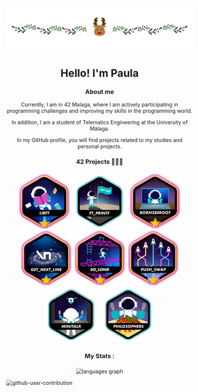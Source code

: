 <p align="center">
  <img src="img.png"/>
</p>

<!--<p align="center">
  <img src="aaaa.gif" width="700"/>
</p>-->

<h1 align="center">Hello! I'm Paula</h1>

###
<div align="center">
  <h3>About me</h3>

  Currently, I am in 42 Malaga, where I am actively participating in programming challenges and improving my skills in the programming world.

  In addition, I am a student of Telematics Engineering at the University of Málaga.

  In my GitHub profile, you will find projects related to my studies and personal projects.
</div>

<!--<p align="center">
  <img src="https://media.tenor.com/GSYaS6m-vjsAAAAM/bruh-again.gif" />
</p>-->


<h3 align="center">42 Projects 👩🏻‍💻</h3>

###

<p align="center">
  <a href="https://github.com/Pausanpi/Libft">
    <img src="https://github.com/leogaudin/42_project_badges/raw/main/badges/libft_bonus_max.webp" /></a>
  <a href="https://github.com/Pausanpi/Printf">
    <img src="https://github.com/leogaudin/42_project_badges/raw/main/badges/ft_printf.webp" /></a>
  <a href="https://github.com/Pausanpi/Born2beroot">
    <img src="https://github.com/leogaudin/42_project_badges/raw/main/badges/born2beroot_bonus_max.webp" /></a>
  <a href="https://github.com/Pausanpi/Get_next_line">
    <img src="https://github.com/leogaudin/42_project_badges/raw/main/badges/get_next_line_bonus_max.webp" /></a>
  <a href="https://github.com/Pausanpi/so_long">
    <img src="https://github.com/leogaudin/42_project_badges/raw/main/badges/so_long_bonus_max.webp" /></a>
  <a href="https://github.com/Pausanpi/Push-swap">
    <img src="https://github.com/leogaudin/42_project_badges/raw/main/badges/push_swap_bonus_max.webp" /></a>
  <a href="https://github.com/Pausanpi/MiniTalk">
    <img src="https://github.com/leogaudin/42_project_badges/raw/main/badges/minitalk.webp" /></a>
  <a href="https://github.com/Pausanpi/Philosophers">
    <img src="https://github.com/leogaudin/42_project_badges/raw/main/badges/philosophers.webp" /></a>
</p>

###

<h3 align="center">My Stats :</h3>

###

<div align="center">
  <img src="https://github-readme-stats.vercel.app/api/top-langs?username=pausanpi&locale=en&hide_title=false&layout=compact&card_width=320&langs_count=10&theme=vue-dark&hide_border=false&order=2" height="198" alt="languages graph"  />
</div>


![github-user-contribution](https://user-images.githubusercontent.com/58959408/157782696-8bc9ca49-ca61-4ab5-8b83-49c4e76c1a8f.svg)


